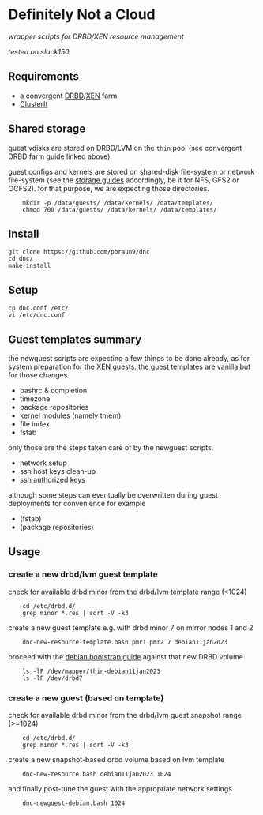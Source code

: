 # Definitely Not a Cloud

_wrapper scripts for DRBD/XEN resource management_

_tested on slack150_

## Requirements

- a convergent [DRBD](https://pub.nethence.com/storage/drbd)/[XEN](/xen/slackware) farm <!--with LVM2 thin provisioning-->
- [ClusterIt](https://www.garbled.net/clusterit)

## Shared storage

guest vdisks are stored on DRBD/LVM on the `thin` pool (see convergent DRBD farm guide linked above).

guest configs and kernels are stored on shared-disk file-system or network file-system (see the [storage guides](https://pub.nethence.com/storage/) accordingly, be it for NFS, GFS2 or OCFS2).
for that purpose, we are expecting those directories.

        mkdir -p /data/guests/ /data/kernels/ /data/templates/
        chmod 700 /data/guests/ /data/kernels/ /data/templates/

## Install

	git clone https://github.com/pbraun9/dnc
	cd dnc/
	make install

## Setup

	cp dnc.conf /etc/
	vi /etc/dnc.conf

## Guest templates summary

the newguest scripts are expecting a few things to be done already, as for [system preparation for the XEN guests](https://pub.nethence.com/xen/).
the guest templates are vanilla but for those changes.

- bashrc & completion
- timezone
- package repositories
- kernel modules (namely tmem)
- file index
- fstab

only those are the steps taken care of by the newguest scripts.

- network setup
- ssh host keys clean-up
- ssh authorized keys

although some steps can eventually be overwritten during guest deployments for convenience for example

- (fstab)
- (package repositories)

## Usage

### create a new drbd/lvm guest template

check for available drbd minor from the drbd/lvm template range (<1024)

        cd /etc/drbd.d/
        grep minor *.res | sort -V -k3

create a new guest template e.g. with drbd minor 7 on mirror nodes 1 and 2

        dnc-new-resource-template.bash pmr1 pmr2 7 debian11jan2023

proceed with the [debian bootstrap guide](https://pub.nethence.com/xen/guest-debian) against that new DRBD volume

        ls -lF /dev/mapper/thin-debian11jan2023
        ls -lF /dev/drbd7

### create a new guest (based on template)

check for available drbd minor from the drbd/lvm guest snapshot range (>=1024)

        cd /etc/drbd.d/
        grep minor *.res | sort -V -k3

create a new snapshot-based drbd volume based on lvm template

        dnc-new-resource.bash debian11jan2023 1024

and finally post-tune the guest with the appropriate network settings

        dnc-newguest-debian.bash 1024

